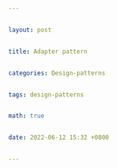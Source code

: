 ```yaml
---


layout: post


title: Adapter pattern


categories: Design-patterns


tags: design-patterns


math: true


date: 2022-06-12 15:32 +0800


---
```


